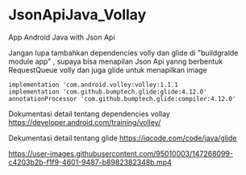 # JsonApiJava_Vollay
App Android Java with Json Api

Jangan lupa tambahkan dependencies volly dan glide di "buildgralde module app" , supaya bisa menapilan Json Api yanng berbentuk RequestQueue volly dan juga glide untuk menapilkan image

    implementation 'com.android.volley:volley:1.1.1   
    implementation 'com.github.bumptech.glide:glide:4.12.0'
    annotationProcessor 'com.github.bumptech.glide:compiler:4.12.0'

Dokumentasi detail tentang dependencies vollay https://developer.android.com/training/volley/

Dekumentasi detail tentang glide https://iqcode.com/code/java/glide

https://user-images.githubusercontent.com/95010003/147268099-c4203b2b-f1f9-4601-9487-b8982382348b.mp4

